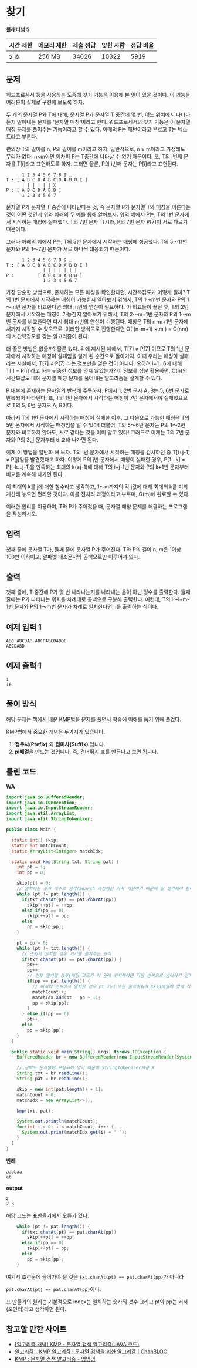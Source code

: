 # 찾기

**플래티넘 5**

|시간 제한	|메모리 제한|	제출	정답|	맞힌 사람|	정답 비율|
|---|---|---|---|---|
|2 초	|256 MB	|34026|	10322	|5919|	30.052%|

## 문제 

워드프로세서 등을 사용하는 도중에 찾기 기능을 이용해 본 일이 있을 것이다. 이 기능을 여러분이 실제로 구현해 보도록 하자.

두 개의 문자열 P와 T에 대해, 문자열 P가 문자열 T 중간에 몇 번, 어느 위치에서 나타나는지 알아내는 문제를 '문자열 매칭'이라고 한다. 워드프로세서의 찾기 기능은 이 문자열 매칭 문제를 풀어주는 기능이라고 할 수 있다. 이때의 P는 패턴이라고 부르고 T는 텍스트라고 부른다.

편의상 T의 길이를 n, P의 길이를 m이라고 하자. 일반적으로, n ≥ m이라고 가정해도 무리가 없다.  n<m이면 어차피 P는 T중간에 나타날 수 없기 때문이다. 또, T의 i번째 문자를 T[i]라고 표현하도록 하자. 그러면 물론, P의 i번째 문자는 P[i]라고 표현된다.

```
      1 2 3 4 5 6 7 8 9 …
T : [ A B C D A B C D A B D E ]
      | | | | | | X
P : [ A B C D A B D ]
      1 2 3 4 5 6 7
```

문자열 P가 문자열 T 중간에 나타난다는 것, 즉 문자열 P가 문자열 T와 매칭을 이룬다는 것이 어떤 것인지 위와 아래의 두 예를 통해 알아보자. 위의 예에서 P는, T의 1번 문자에서 시작하는 매칭에 실패했다. T의 7번 문자 T[7]과, P의 7번 문자 P[7]이 서로 다르기 때문이다.

그러나 아래의 예에서 P는, T의 5번 문자에서 시작하는 매칭에 성공했다. T의 5～11번 문자와 P의 1～7번 문자가 서로 하나씩 대응되기 때문이다.

```
      1 2 3 4 5 6 7 8 9 …
T : [ A B C D A B C D A B D E ]
              | | | | | | |
P :         [ A B C D A B D ]
              1 2 3 4 5 6 7
```

가장 단순한 방법으로, 존재하는 모든 매칭을 확인한다면, 시간복잡도가 어떻게 될까? T의 1번 문자에서 시작하는 매칭이 가능한지 알아보기 위해서, T의 1～m번 문자와 P의 1～m번 문자를 비교한다면 최대 m번의 연산이 필요하다. 이 비교들이 끝난 후, T의 2번 문자에서 시작하는 매칭이 가능한지 알아보기 위해서, T의 2～m+1번 문자와 P의 1～m번 문자를 비교한다면 다시 최대 m번의 연산이 수행된다. 매칭은 T의 n-m+1번 문자에서까지 시작할 수 있으므로, 이러한 방식으로 진행한다면 O( (n-m+1) × m ) = O(nm) 의 시간복잡도를 갖는 알고리즘이 된다.

더 좋은 방법은 없을까? 물론 있다. 위에 제시된 예에서, T[7] ≠ P[7] 이므로 T의 1번 문자에서 시작하는 매칭이 실패임을 알게 된 순간으로 돌아가자. 이때 우리는 매칭이 실패라는 사실에서, T[7] ≠ P[7] 라는 정보만을 얻은 것이 아니다. 오히려 i=1…6에 대해 T[i] = P[i] 라고 하는 귀중한 정보를 얻지 않았는가? 이 정보를 십분 활용하면, O(n)의 시간복잡도 내에 문자열 매칭 문제를 풀어내는 알고리즘을 설계할 수 있다.

P 내부에 존재하는 문자열의 반복에 주목하자. P에서 1, 2번 문자 A, B는 5, 6번 문자로 반복되어 나타난다. 또, T의 1번 문자에서 시작하는 매칭이 7번 문자에서야 실패했으므로 T의 5, 6번 문자도 A, B이다.

따라서 T의 1번 문자에서 시작하는 매칭이 실패한 이후, 그 다음으로 가능한 매칭은 T의 5번 문자에서 시작하는 매칭임을 알 수 있다! 더불어, T의 5～6번 문자는 P의 1～2번 문자와 비교하지 않아도, 서로 같다는 것을 이미 알고 있다! 그러므로 이제는 T의 7번 문자와 P의 3번 문자부터 비교해 나가면 된다.

이제 이 방법을 일반화 해 보자. T의 i번 문자에서 시작하는 매칭을 검사하던 중 T[i+j-1] ≠ P[j]임을 발견했다고 하자. 이렇게 P의 j번 문자에서 매칭이 실패한 경우, P[1…k] = P[j-k…j-1]을 만족하는 최대의 k(≠j-1)에 대해 T의 i+j-1번 문자와 P의 k+1번 문자부터 비교를 계속해 나가면 된다.

이 최대의 k를 j에 대한 함수라고 생각하고, 1～m까지의 각 j값에 대해 최대의 k를 미리 계산해 놓으면 편리할 것이다. 이를 전처리 과정이라고 부르며, O(m)에 완료할 수 있다.

이러한 원리를 이용하여, T와 P가 주어졌을 때, 문자열 매칭 문제를 해결하는 프로그램을 작성하시오.

## 입력 

첫째 줄에 문자열 T가, 둘째 줄에 문자열 P가 주어진다. T와 P의 길이 n, m은 1이상 100만 이하이고, 알파벳 대소문자와 공백으로만 이루어져 있다.

## 출력 

첫째 줄에, T 중간에 P가 몇 번 나타나는지를 나타내는 음이 아닌 정수를 출력한다. 둘째 줄에는 P가 나타나는 위치를 차례대로 공백으로 구분해 출력한다. 예컨대, T의 i～i+m-1번 문자와 P의 1～m번 문자가 차례로 일치한다면, i를 출력하는 식이다.

## 예제 입력 1

```
ABC ABCDAB ABCDABCDABDE
ABCDABD
```

## 예제 출력 1

```
1
16
```

## 풀이 방식 

해당 문제는 책에서 배운 KMP법을 문제를 풀면서 학습에 이해를 돕기 위해 풀었다.

KMP법에서 중요한 개념은 두가지가 있습니다.
1. **접두사(Prefix)** 와 **접미사(Suffix)** 입니다. 
2. **pi배열**을 만드는 것입니다. 즉, 건너뛰기 표를 만든다고 보면 됩니다. 

## 틀린 코드 

**WA**

```java
import java.io.BufferedReader;
import java.io.IOException;
import java.io.InputStreamReader;
import java.util.ArrayList;
import java.util.StringTokenizer;

public class Main {

  static int[] skip;
  static int matchCount;
  static ArrayList<Integer> matchIdx;

  static void kmp(String txt, String pat) {
    int pt = 1;
    int pp = 0;

    skip[pt] = 0;
    // 일치하는 숫자 개수로 생각(Search 과정에선 커서 개념이기 때문에 잘 생각해야 한다.)
    while (pt != pat.length()) {
      if(txt.charAt(pt) == pat.charAt(pp))
        skip[++pt] = ++pp;
      else if(pp == 0)
        skip[++pt] = pp;
      else
        pp = skip[pp];
    }

    pt = pp = 0;
    while (pt != txt.length()) {
      // 숫자가 일치한 경우 커서를 옮겨주는 방식
      if(txt.charAt(pt) == pat.charAt(pp)) {
        pt++;
        pp++;
        // 전부 일치할 경우(해당 코드가 이 안에 위치해야만 다음 반복으로 넘어가기 전에 처리를 해줄 수 있다)
        if(pp == pat.length()) {
          // 마지막 숫자까지 일치한 경우 pt 커서 또한 움직여줘야 skip배열에 맞게 작용하는 것에 주의.
          matchCount++;
          matchIdx.add(pt - pp + 1);
          pp = skip[pp];
        }
      } else if(pp == 0)
        pt++;
      else
        pp = skip[pp];
    }
  }

  public static void main(String[] args) throws IOException {
    BufferedReader br = new BufferedReader(new InputStreamReader(System.in));

    // 공백도 문자열에 포함되어 있기 때문에 StringTokenizer사용 X
    String txt = br.readLine();
    String pat = br.readLine();

    skip = new int[pat.length() + 1];
    matchCount = 0;
    matchIdx = new ArrayList<>();

    kmp(txt, pat);

    System.out.println(matchCount);
    for(int i = 0; i < matchCount; i++) {
      System.out.print(matchIdx.get(i) + " ");
    }
  }
}
```

**반례**

```
aabbaa
ab
```

**output**
```
2
2 3
```

해당 코드는 표만들기에서 오류가 있다.

```java
    while (pt != pat.length()) {
      if(txt.charAt(pt) == pat.charAt(pp))
        skip[++pt] = ++pp;
      else if(pp == 0)
        skip[++pt] = pp;
      else
        pp = skip[pp];
    }
```

여기서 조건문에 들어가야 될 것은 ```txt.charAt(pt) == pat.charAt(pp)```가 아니라 

```pat.charAt(pt) == pat.charAt(pp)```이다.

표 만들기의 원리는 기본적으로 index는 일치하는 숫자의 갯수 그리고 pt와 pp는 커서(포인터)라고 생각하면 된다.

## 참고할 만한 사이트 

- [[알고리즘 개념] KMP - 문자열 검색 알고리즘(JAVA 코드) ](https://cano721.tistory.com/21)
- [알고리즘 - KMP 알고리즘 : 문자열 검색을 위한 알고리즘 | ChanBLOG](https://chanhuiseok.github.io/posts/algo-14/) 
- [KMP : 문자열 검색 알고리즘 - 멍멍멍](https://bowbowbow.tistory.com/6)
